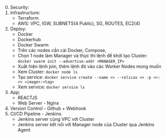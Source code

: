 0. Security:
1. Infrastructure:
    - Terraform
    - AWS: VPC, IGW, SUBNETS(4 Public), SG, ROUTES, EC2(4)
3. Deploy:
    - Docker
    - Dockerhub
    - Docker Swarm
    - Trên các nodes cần cài Docker, Compose,
    - Chọn 1 node làm Manager và thực thi lệnh để khởi tạo Cluster: `docker swarm init --advertise-addr <MANAGER_IP>`
    - Xuất hiện lệnh join, thêm lệnh đó vào các Worker Nodes mong muốn
    - Xem Cluster: `docker node ls`
    - Tạo service: `docker service create --name <> --relicas <> -p <>:<> <image>:<tag>`
    - Xem service: `docker service ls`
4. App:
    - REACTJS
    - Web Server - Nginx
5. Version Control - Github + Webhook
6. CI/CD Pipeline - Jenkins
    - Jenkins server cùng VPC với Cluster
    - Jenkins server kết nối với Manager node của Cluster qua Jenkins Agent